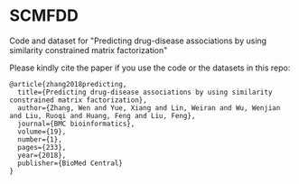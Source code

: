 # SCMFDD
Code and dataset for "Predicting drug-disease associations by using similarity constrained matrix factorization"

Please kindly cite the paper if you use the code or the datasets in this repo:
```
@article{zhang2018predicting,
  title={Predicting drug-disease associations by using similarity constrained matrix factorization},
  author={Zhang, Wen and Yue, Xiang and Lin, Weiran and Wu, Wenjian and Liu, Ruoqi and Huang, Feng and Liu, Feng},
  journal={BMC bioinformatics},
  volume={19},
  number={1},
  pages={233},
  year={2018},
  publisher={BioMed Central}
}
```
